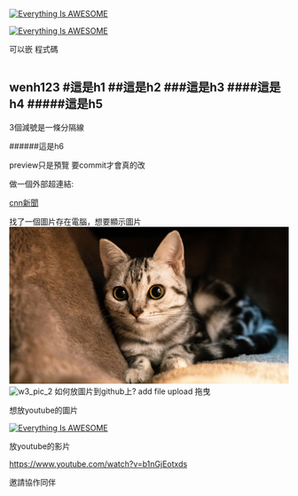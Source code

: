 
[![Everything Is AWESOME](https://img.youtube.com/vi/StTqXEQ2l-Y/0.jpg)](https://www.youtube.com/watch?v=StTqXEQ2l-Y "Everything Is AWESOME")

[![Everything Is AWESOME](https://img.youtube.com/vi/StTqXEQ2l-Y/0.jpg)](https://www.youtube.com/watch?v=StTqXEQ2l-Y "Everything Is AWESOME")

可以嵌 程式碼
```

```


wenh123
#這是h1
##這是h2
###這是h3
####這是h4
#####這是h5
---
3個減號是一條分隔線

######這是h6

preview只是預覽
要commit才會真的改

做一個外部超連結:

[cnn新聞](https://edition.cnn.com/)

找了一個圖片存在電腦，想要顯示圖片
![my cat](cat.jpg "胖貓")
![w3_pic_2](https://cdn.cnn.com/cnnnext/dam/assets/130616121308-edward-snowden-getty-image-medium-tease.jpg "史諾登")
如何放圖片到github上?
add file upload 拖曳


想放youtube的圖片



[![Everything Is AWESOME](https://img.youtube.com/vi/StTqXEQ2l-Y/0.jpg)](https://www.youtube.com/watch?v=StTqXEQ2l-Y "Everything Is AWESOME")


放youtube的影片

https://www.youtube.com/watch?v=b1nGjEotxds

邀請協作同伴
